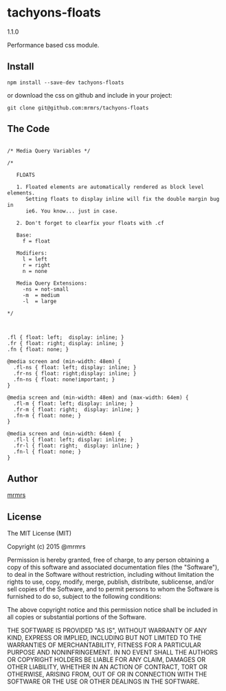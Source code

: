# tachyons-floats
1.1.0

Performance based css module.

## Install
```
npm install --save-dev tachyons-floats
```

or download the css on github and include in your project:

```
git clone git@github.com:mrmrs/tachyons-floats
```

## The Code
```

/* Media Query Variables */

/*

   FLOATS

   1. Floated elements are automatically rendered as block level elements.
      Setting floats to display inline will fix the double margin bug in
      ie6. You know... just in case.

   2. Don't forget to clearfix your floats with .cf

   Base:
     f = float

   Modifiers:
     l = left
     r = right
     n = none

   Media Query Extensions:
     -ns = not-small
     -m  = medium
     -l  = large

*/



.fl { float: left;  display: inline; }
.fr { float: right; display: inline; }
.fn { float: none; }

@media screen and (min-width: 48em) {
  .fl-ns { float: left; display: inline; }
  .fr-ns { float: right;display: inline; }
  .fn-ns { float: none!important; }
}

@media screen and (min-width: 48em) and (max-width: 64em) {
  .fl-m { float: left; display: inline; }
  .fr-m { float: right;  display: inline; }
  .fn-m { float: none; }
}

@media screen and (min-width: 64em) {
  .fl-l { float: left; display: inline; }
  .fr-l { float: right;  display: inline; }
  .fn-l { float: none; }
}

```

## Author

[mrmrs](http://mrmrs.io)

## License

The MIT License (MIT)

Copyright (c) 2015 @mrmrs

Permission is hereby granted, free of charge, to any person obtaining a copy
of this software and associated documentation files (the "Software"), to deal
in the Software without restriction, including without limitation the rights
to use, copy, modify, merge, publish, distribute, sublicense, and/or sell
copies of the Software, and to permit persons to whom the Software is
furnished to do so, subject to the following conditions:

The above copyright notice and this permission notice shall be included in
all copies or substantial portions of the Software.

THE SOFTWARE IS PROVIDED "AS IS", WITHOUT WARRANTY OF ANY KIND, EXPRESS OR
IMPLIED, INCLUDING BUT NOT LIMITED TO THE WARRANTIES OF MERCHANTABILITY,
FITNESS FOR A PARTICULAR PURPOSE AND NONINFRINGEMENT. IN NO EVENT SHALL THE
AUTHORS OR COPYRIGHT HOLDERS BE LIABLE FOR ANY CLAIM, DAMAGES OR OTHER
LIABILITY, WHETHER IN AN ACTION OF CONTRACT, TORT OR OTHERWISE, ARISING FROM,
OUT OF OR IN CONNECTION WITH THE SOFTWARE OR THE USE OR OTHER DEALINGS IN
THE SOFTWARE.

